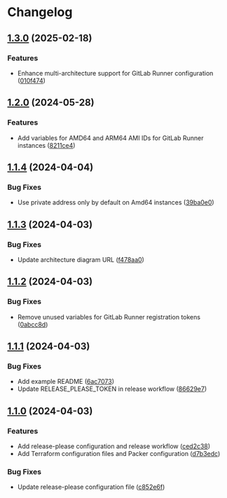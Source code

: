 # Changelog

## [1.3.0](https://github.com/nesty92/terraform-aws-gitlab-runner-autoscaler/compare/1.2.0...1.3.0) (2025-02-18)


### Features

* Enhance multi-architecture support for GitLab Runner configuration ([010f474](https://github.com/nesty92/terraform-aws-gitlab-runner-autoscaler/commit/010f474756f30667503ec5d76d55a49ff4baa7bb))

## [1.2.0](https://github.com/nesty92/terraform-aws-gitlab-runner-autoscaler/compare/1.1.4...1.2.0) (2024-05-28)


### Features

* Add variables for AMD64 and ARM64 AMI IDs for GitLab Runner instances ([8211ce4](https://github.com/nesty92/terraform-aws-gitlab-runner-autoscaler/commit/8211ce4f8deaabe92ed3707374c5305d60617ce9))

## [1.1.4](https://github.com/nesty92/terraform-aws-gitlab-runner-autoscaler/compare/1.1.3...1.1.4) (2024-04-04)


### Bug Fixes

* Use private address only by default on Amd64 instances ([39ba0e0](https://github.com/nesty92/terraform-aws-gitlab-runner-autoscaler/commit/39ba0e034462cf1bd9bfbc85dbb883b27bdc0e6a))

## [1.1.3](https://github.com/nesty92/terraform-aws-gitlab-runner-autoscaler/compare/1.1.2...1.1.3) (2024-04-03)


### Bug Fixes

* Update architecture diagram URL ([f478aa0](https://github.com/nesty92/terraform-aws-gitlab-runner-autoscaler/commit/f478aa0a77d6cc787f5178870aceac89a2fa1677))

## [1.1.2](https://github.com/nesty92/terraform-aws-gitlab-runner-autoscaler/compare/1.1.1...1.1.2) (2024-04-03)


### Bug Fixes

* Remove unused variables for GitLab Runner registration tokens ([0abcc8d](https://github.com/nesty92/terraform-aws-gitlab-runner-autoscaler/commit/0abcc8daa1c70dc45f92de17565b6c72ed855ae2))

## [1.1.1](https://github.com/nesty92/terraform-aws-gitlab-runner-autoscaler/compare/1.1.0...1.1.1) (2024-04-03)


### Bug Fixes

* Add example README ([6ac7073](https://github.com/nesty92/terraform-aws-gitlab-runner-autoscaler/commit/6ac7073f1c63da5896b7d7dbfbf523923efac0de))
* Update RELEASE_PLEASE_TOKEN in release workflow ([86629e7](https://github.com/nesty92/terraform-aws-gitlab-runner-autoscaler/commit/86629e725bfde51e5adfbb8c3af321a9057bba75))

## [1.1.0](https://github.com/nesty92/terraform-aws-gitlab-runner-autoscaler/compare/v1.0.0...1.1.0) (2024-04-03)


### Features

* Add release-please configuration and release workflow ([ced2c38](https://github.com/nesty92/terraform-aws-gitlab-runner-autoscaler/commit/ced2c386b6cc08469f07b12fcf8cd804187c1a55))
* Add Terraform configuration files and Packer configuration ([d7b3edc](https://github.com/nesty92/terraform-aws-gitlab-runner-autoscaler/commit/d7b3edc5462da54046517d91589f2f566733b5d1))


### Bug Fixes

* Update release-please configuration file ([c852e6f](https://github.com/nesty92/terraform-aws-gitlab-runner-autoscaler/commit/c852e6f01a630e2e7e9ce281a088c6bd4a7cb831))

